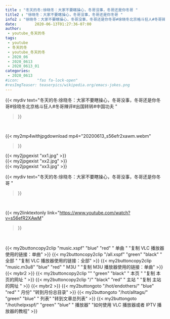 ```yaml
---
title : "冬天的冬:徐晓冬：大家不要瞎操心，冬哥没事，冬哥还是你冬哥 "
title2 : "徐晓冬：大家不要瞎操心，冬哥没事，冬哥还是你冬哥 "
info2 : "徐晓冬：大家不要瞎操心，冬哥没事，冬哥还是你冬哥#徐晓冬北京格斗狂人#冬哥辣评#出国转转#中国功夫 "
date:        2020-06-13T01:27:36-07:00
author:
 - youtube_冬天的冬
tags:
 - youtube
 - 冬天的冬
 - youtube_冬天的冬
 - 2020_06
 - 2020_0613
 - 2020_0613_01
categories:
 - 2020_0613
#icon:        "fas fa-lock-open"
#resImgTeaser: teaserpics/wikipedia.org/emacs-jokes.png
---
```


{{< mydiv text="冬天的冬:徐晓冬：大家不要瞎操心，冬哥没事，冬哥还是你冬哥#徐晓冬北京格斗狂人#冬哥辣评#出国转转#中国功夫 "
>}}
<br>


{{< my2mp4withjpgdownload mp4="20200613_s56efr2xawm.webm"
>}}

{{< my2jpgexist "xx1.jpg" >}}<br>
{{< my2jpgexist "xx2.jpg" >}}<br>
{{< my2jpgexist "xx3.jpg" >}}<br>



{{< mydiv text="冬天的冬:徐晓冬：大家不要瞎操心，冬哥没事，冬哥还是你冬哥 "
>}}
<br>

{{< my2linktextonly link="https://www.youtube.com/watch?v=s56efR2XAwM"
>}}


<br>

{{< my2buttoncopy2clip "music.xspf"        "blue"   "red"    " 单曲 "  "复制 VLC 播放器使用的链接：单曲" >}} {{< my2buttoncopy2clip "/all.xspf"         "green"  "black"  " 全部 "  "复制 VLC 播放器使用的链接：全部" >}} {{< my2buttoncopy2clip "music.m3u8"        "blue"   "red"    " M3U  "    "复制 M3U 播放器使用的链接：单曲" >}} {{< mybr2 >}} {{< my2buttoncopy2clip ""                  "green"  "black"  " 本页 "    "复制 本页的网址 " >}} {{< my2buttoncopy2clip "/"                 "black"  "red"    " 主站 "    "复制 主站的网址 " >}} {{< mybr2 >}} {{< my2buttongoto      "/hot/endothers/"   "blue"   "red"    " 月份"   "转到月份总目录" >}} {{< my2buttongoto      "/hot/alltags/"     "green"  "blue"   " 列表"   "转到文章总列表" >}} {{< my2buttongoto      "/hot/helpxspf/"    "green"  "blue"   " 播放器" "如何使用 VLC 播放器或者 IPTV 播放器的教程" >}} 
